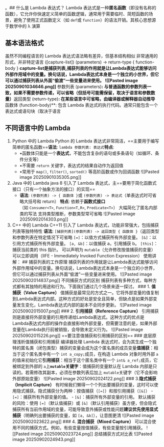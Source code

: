 。## 什么是 Lambda 表达式？
Lambda 表达式是一种​**​匿名函数​**​（即没有名称的函数），它允许你快速定义简单的函数逻辑，通常用于需要临时、简短函数的场景，避免了使用正式函数定义（如 `def`或 `function`）的语法开销。其核心思想源于数学中的 λ 演算
## 基本语法格式
虽然不同编程语言的 Lambda 表达式语法略有差异，但基本结构相似
 非常通用的形式，并非特定语言
([capture-list]) (parameters) -> return-type { function-body }
**capture-list是捕获列表,捕获列表的作用就是让Lambda表达式能够访问外部作用域中的变量。换句话说，Lambda表达式本身是一个独立的小世界，但它可以通过捕获列表从外面“偷渡”一些变量进来使用。
![[Pasted image 20250901034646.png]]
​**​参数列表 (parameters)​**​: 与普通函数的参数列表一致，如果不需要参数传递，可以省略（但括号可能需保留，取决于语言和参数数量）
​**​返回类型 (return-type)​**​: 在某些语言中可省略，由编译器或解释器自动推导
​**​函数体 (function-body)​**​: 包含 Lambda 表达式的执行代码。通常只能包含一个表达式或语句块（取决于语言
## 不同语言中的 Lambda
1. Python 中的 Lambda
	Python 的 Lambda 表达式非常简洁，==主要用于编写简单的匿名函数==
	​**​语法​**​: `lambda 参数列表: 表达式`
	​**​特点​**​:
	- •函数体只能是一个​**​表达式​**​，不能包含复杂的语句或多条语句（如循环、条件分支等）
	- •不需要 `return` 关键字，表达式的结果自动作为返回值
	- •常用于 `map()`, `filter()`, `sorted()` 等高阶函数或作为回调函数
	![[Pasted image 20250901035305.png]]
2. Java 中的 Lambda
	java 8 引入了 Lambda 表达式，主==要用于简化函数式接口（只有一个抽象方法的接口）的实现==
	- ​**​语法​**​: `(参数列表) -> { 函数体 }`或 `(参数列表) -> 表达式`（单表达式时可省略大括号和 return）
    ​**​特点​**​:
    依赖于​**​函数式接口​**​（如 `Consumer<T>`, `Function<T,R>`, `Predicate<T>`）
        大幅简化了匿名内部类的写法
         支持类型推断，参数类型常可省略
        ![[Pasted image 20250902014303.png]]
3. C++ 中的 Lambda
	C++11 引入了 Lambda 表达式，功能非常强大，包括捕获列表等独特特性
	**语法​**​: `[捕获列表](参数列表) -> 返回类型 { 函数体 }`（返回类型和参数列表在特定情况下可省略
	`[=]`：以值方式捕获所有外部变量。
    `[&]`：以引用方式捕获所有外部变量。
    `[a, &b]`：以值捕获 a，引用捕获 b。
    `[this]`：捕获当前类的 this 指针。
    可以声明为 `mutable`（允许修改按值捕获的变量）
    可以立即调用（IIFE - Immediately Invoked Function Expression）
    使用讲解：
	    ## 捕获列表的工作原理
			捕获列表的作用就是让Lambda表达式能够访问外部作用域中的变量。换句话说，Lambda表达式本身是一个独立的小世界，但它可以通过捕获列表从外面“偷渡”一些变量进来使用。
			![[Pasted image 20250902014837.png]]
	 不同捕获方式的区别
		捕获列表有多种方式，每种方式都有其独特的用途和行为。下面我们通过几个场景来逐一探讨。
		### 1. **值捕获（Value Capture）**
			值捕获是最常见的方式之一。它将外部变量的值复制到Lambda表达式内部。这种方式的好处是安全且简单，但缺点是如果外部变量发生变化，Lambda表达式内部的副本不会同步更新。
			![[Pasted image 20250902015007.png]]
		### 2. **引用捕获（Reference Capture）**
			引用捕获则是直接将外部变量的引用传递给Lambda表达式。这种方式的优点是Lambda表达式内部的操作会直接影响外部变量，但需要注意的是，如果外部变量在Lambda执行前被销毁，会导致未定义行为。
			![[Pasted image 20250902015226.png]]
		==要注意值捕获和引用捕获的区别==
		### 底层原理浅析值捕获和引用捕获
			编译器处理 Lambda 表达式时，会为其生成一个​独特的匿名类（闭包类型）​​
			捕获的变量会成为这个匿名类的成员变量
				​**​值捕获​**​：相当于这个匿名类中有一个 `int a_copy;`成员，在构造 Lambda 对象时用外部 `a`的值来初始化它
				​**​引用捕获​**​：相当于这个匿名类中有一个 `int& a_ref;`成员，它被绑定到外部的 `a`上
		​**​`mutable`关键字​**​：值捕获的变量默认在 Lambda 内部是只读的。若需修改其​​副本​​，必须在参数列表后加上 `mutable`关键字（它不会影响外部原始变量）
		![[Pasted image 20250902024122.png]]
		### 3.**隐式捕获（Implicit Capture）**
		有时候我们懒得一个个列出要捕获的变量，这时可以使用隐式捕获。隐式捕获分为两种：按值捕获（`[=]`）和按引用捕获（`[&]`）
		- `[=]`：捕获所有外部变量的值。
		- `[&]`：捕获所有外部变量的引用。
			默认捕获的风险​：使用 `[=]`（默认值捕获）或 `[&]`（默认引用捕获）虽方便，但会​​隐式捕获所有当前作用域的变量​，可能导致意外捕获或性能问题​**​建议优先使用显式捕获​**​（明确列出要捕获的变量，如 `[a, &b]`），让意图更清
		![[Pasted image 20250902023622.png]]
		### 4. **混合捕获（Mixed Capture）**
			可以混合使用不同的捕获方式。例如，有些变量按值捕获，有些变量按引用捕获。
			![[Pasted image 20250902023724.png]]
		总结捕获方式对比表
		![[Pasted image 20250902024943.png]]